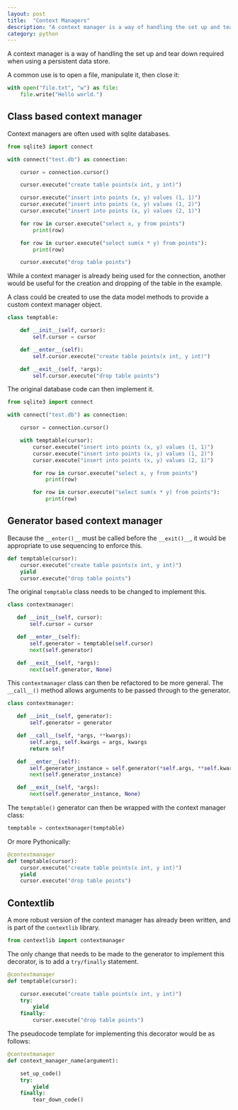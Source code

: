 ```yaml
---
layout: post
title:  "Context Managers"
description: "A context manager is a way of handling the set up and tear down required when using a persistent data store."
category: python
---
```


A context manager is a way of handling the set up and tear down required when using a persistent data store.

A common use is to open a file, manipulate it, then close it:

```python
with open("file.txt", "w") as file:
	file.write("Hello world.")
```

## Class based context manager

Context managers are often used with sqlite databases.

```python
from sqlite3 import connect

with connect("test.db") as connection:

	cursor = connection.cursor()

	cursor.execute("create table points(x int, y int)")

	cursor.execute("insert into points (x, y) values (1, 1)")
	cursor.execute("insert into points (x, y) values (1, 2)")
	cursor.execute("insert into points (x, y) values (2, 1)")

	for row in cursor.execute("select x, y from points")
		print(row)

	for row in cursor.execute("select sum(x * y) from points"):
		print(row)

	cursor.execute("drop table points")
```

While a context manager is already being used for the connection, another would be useful for the creation and dropping of the table in the example.

A class could be created to use the data model methods to provide a custom context manager object.

```python
class temptable:

	def __init__(self, cursor):
		self.cursor = cursor

	def __enter__(self):
		self.cursor.execute("create table points(x int, y int)")

	def __exit__(self, *args):
		self.cursor.execute("drop table points")
```

The original database code can then implement it.

```python
from sqlite3 import connect

with connect("test.db") as connection:

	cursor = connection.cursor()

	with temptable(cursor):
		cursor.execute("insert into points (x, y) values (1, 1)")
		cursor.execute("insert into points (x, y) values (1, 2)")
		cursor.execute("insert into points (x, y) values (2, 1)")

		for row in cursor.execute("select x, y from points")
			print(row)

		for row in cursor.execute("select sum(x * y) from points"):
			print(row)
```

## Generator based context manager

Because the `__enter()__` must be called before the `__exit()__`, it would be appropriate to use sequencing to enforce this.

```python
def temptable(cursor):
	cursor.execute("create table points(x int, y int)")
	yield
	cursor.execute("drop table points")
```
The original `temptable` class needs to be changed to implement this.

 ```python
 class contextmanager:

 	def __init__(self, cursor):
		self.cursor = cursor

	def __enter__(self):
		self.generator = temptable(self.cursor)
		next(self.generator)

	def __exit__(self, *args):
		next(self.generator, None)
 ```

This `contextmanager` class can then be refactored to be more general. The `__call__()` method allows arguments to be passed through to the generator.

 ```python
 class contextmanager:

 	def __init__(self, generator):
		self.generator = generator

	def __call__(self, *args, **kwargs):
		self.args, self.kwargs = args, kwargs
		return self

	def __enter__(self):
		self.generator_instance = self.generator(*self.args, **self.kwargs)
		next(self.generator_instance)

	def __exit__(self, *args):
		next(self.generator_instance, None)
 ```

The `temptable()` generator can then be wrapped with the context manager class:

```python
temptable = contextmanager(temptable)
```
Or more Pythonically:

```python
@contextmanager
def temptable(cursor):
	cursor.execute("create table points(x int, y int)")
	yield
	cursor.execute("drop table points")
```

## Contextlib

A more robust version of the context manager has already been written, and is part of the `contextlib` library.

```python
from contextlib import contextmanager
```

The only change that needs to be made to the generator to implement this decorator, is to add a `try/finally` statement.

```python
@contextmanager
def temptable(cursor):

	cursor.execute("create table points(x int, y int)")
	try:
		yield
	finally:
		cursor.execute("drop table points")
```

The pseudocode template for implementing this decorator would be as follows:

```python
@contextmanager
def context_manager_name(argument):

	set_up_code()
	try:
		yield
	finally:
		tear_down_code()
```
